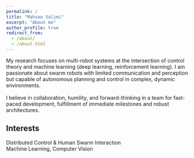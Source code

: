 ```yaml
---
permalink: /
title: "Mahsoo Salimi"
excerpt: "About me"
author_profile: true
redirect_from: 
  - /about/
  - /about.html
---
```


My research focuses on multi-robot systems at the intersection of control theory and machine learning (deep learning, reinforcement learning). I am passionate about swarm robots with limited communication and perception but capable of autonomous planning and control in complex, dynamic environments.<br />  
I believe in collaboration, humility, and forward-thinking in a team for fast-paced development, fulfillment of immediate milestones and robust architectures.

Interests
------
Distributed Control & Human Swarm Interaction<br /> 
Machine Learning, Computer Vision
